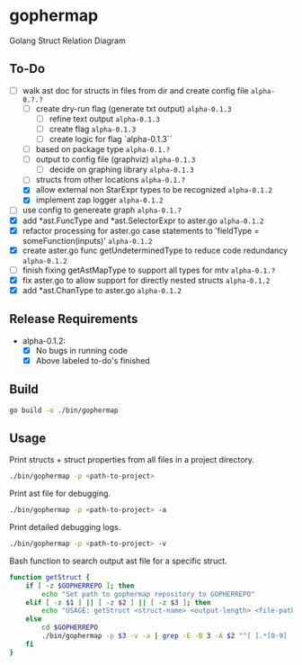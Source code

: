 # gophermap
Golang Struct Relation Diagram

## To-Do

- [ ] walk ast doc for structs in files from dir and create config file `alpha-0.?.?`
    - [ ] create dry-run flag (generate txt output) `alpha-0.1.3`
        - [ ] refine text output `alpha-0.1.3`
        - [ ] create flag `alpha-0.1.3`
        - [ ] create logic for flag `alpha-0.1.3``
    - [ ] based on package type `alpha-0.1.?`
    - [ ] output to config file (graphviz) `alpha-0.1.3`
        - [ ] decide on graphing library `alpha-0.1.3`
    - [ ] structs from other locations `alpha-0.1.?`
    - [x] allow external non StarExpr types to be recognized `alpha-0.1.2`
    - [x] implement zap logger `alpha-0.1.2`
- [ ] use config to genereate graph  `alpha-0.1.?`
- [x] add \*ast.FuncType and \*ast.SelectorExpr to aster.go `alpha-0.1.2`
- [x] refactor processing for aster.go case statements to 'fieldType = someFunction(inputs)' `alpha-0.1.2`
- [x] create aster.go func getUndeterminedType to reduce code redundancy `alpha-0.1.2`
- [ ] finish fixing getAstMapType to support all types for mtv `alpha-0.1.?`
- [x] fix aster.go to allow support for directly nested structs `alpha-0.1.2`
- [x] add \*ast.ChanType to aster.go `alpha-0.1.2`

## Release Requirements

- alpha-0.1.2:
    - [x] No bugs in running code
    - [x] Above labeled to-do's finished

## Build

```bash
go build -o ./bin/gophermap
```

## Usage

Print structs + struct properties from all files in a project directory.
```bash
./bin/gophermap -p <path-to-project>
```

Print ast file for debugging.
```bash
./bin/gophermap -p <path-to-project> -a
```

Print detailed debugging logs.
```bash
./bin/gophermap -p <path-to-project> -v
```

Bash function to search output ast file for a specific struct.
```bash
function getStruct {
    if [ -z $GOPHERREPO ]; then
        echo "Set path to gophermap repository to GOPHERREPO"
    elif [ -z $1 ] || [ -z $2 ] || [ -z $3 ]; then
        echo "USAGE: getStruct <struct-name> <output-length> <file-path>"
    else
        cd $GOPHERREPO
        ./bin/gophermap -p $3 -v -a | grep -E -B 3 -A $2 "^[ ].*[0-9]  (\.  ){8}Name: \"$1\""
    fi
}
```
